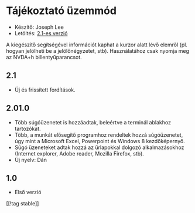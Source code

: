 # Tájékoztató üzemmód #

* Készítő: Joseph Lee
* Letöltés: [2.1-es verzió][1]

A kiegészítő segítségével információt kaphat a kurzor alatt lévő elemről
(pl. hogyan jelölheti be a jelölőnégyzetet, stb). Használatához csak nyomja
meg az NVDA+h billentyűparancsot.

## 2.1 ##

* Új és frissített fordítások.


## 2.01.0 ##

* Több súgóüzenetet is hozzáadtak, beleértve a terminál ablakhoz tartozókat.
* Több, a munkát elősegítő programhoz rendeltek hozzá súgóüzenetet, úgy mint
  a Microsoft Excel, Powerpoint és Windows 8 kezdőképernyő.
* Súgó üzeneteket adtak hozzá az űrlapokkal dolgozó alkalmazásokhoz
  (Internet explorer, Adobe reader, Mozilla Firefox, stb).
* Új nyelv: Dán


## 1.0 ##

* Első verzió

[[!tag stable]]

[1]: http://addons.nvda-project.org/files/get.php?file=cua
